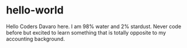 # hello-world
Hello Coders
Davaro here. I am 98% water and 2% stardust. Never code before but excited to learn something that is totally opposite to my accounting background.
